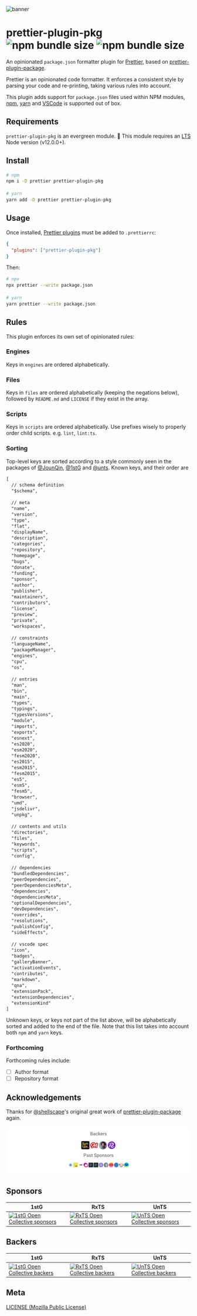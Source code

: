 ![banner](https://raw.githubusercontent.com/un-ts/prettier/master/assets/pkg.svg?sanitize=true)

# prettier-plugin-pkg ![npm bundle size](https://img.shields.io/bundlephobia/min/prettier-plugin-pkg) ![npm bundle size](https://img.shields.io/bundlephobia/minzip/prettier-plugin-pkg)

An opinionated `package.json` formatter plugin for [Prettier](https://prettier.io), based on [prettier-plugin-package][].

Prettier is an opinionated code formatter. It enforces a consistent style by parsing your code and re-printing, taking various rules into account.

This plugin adds support for `package.json` files used within NPM modules, [npm][], [yarn][] and [VSCode][] is supported out of box.

## Requirements

`prettier-plugin-pkg` is an evergreen module. 🌲 This module requires an [LTS](https://github.com/nodejs/Release) Node version (v12.0.0+).

## Install

```sh
# npm
npm i -D prettier prettier-plugin-pkg

# yarn
yarn add -D prettier prettier-plugin-pkg
```

## Usage

Once installed, [Prettier plugins](https://prettier.io/docs/en/plugins.html) must be added to `.prettierrc`:

```json
{
  "plugins": ["prettier-plugin-pkg"]
}
```

Then:

```sh
# npx
npx prettier --write package.json

# yarn
yarn prettier --write package.json
```

## Rules

This plugin enforces its own set of opinionated rules:

### Engines

Keys in `engines` are ordered alphabetically.

### Files

Keys in `files` are ordered alphabetically (keeping the negations below), followed by `README.md` and `LICENSE` if they exist in the array.

### Scripts

Keys in `scripts` are ordered alphabetically. Use prefixes wisely to properly order child scripts. e.g. `lint`, `lint:ts`.

### Sorting

Top-level keys are sorted according to a style commonly seen in the packages of [@JounQin](https://github.com/JounQin), [@1stG](https://github.com/1stG) and [@unts](https://github.com/un-ts). Known keys, and their order are

<!-- prettier-ignore -->
```jsonc
[
  // schema definition
  "$schema",

  // meta
  "name",
  "version",
  "type",
  "flat",
  "displayName",
  "description",
  "categories",
  "repository",
  "homepage",
  "bugs",
  "donate",
  "funding",
  "sponsor",
  "author",
  "publisher",
  "maintainers",
  "contributors",
  "license",
  "preview",
  "private",
  "workspaces",

  // constraints
  "languageName",
  "packageManager",
  "engines",
  "cpu",
  "os",

  // entries
  "man",
  "bin",
  "main",
  "types",
  "typings",
  "typesVersions",
  "module",
  "imports",
  "exports",
  "esnext",
  "es2020",
  "esm2020",
  "fesm2020",
  "es2015",
  "esm2015",
  "fesm2015",
  "es5",
  "esm5",
  "fesm5",
  "browser",
  "umd",
  "jsdelivr",
  "unpkg",

  // contents and utils
  "directories",
  "files",
  "keywords",
  "scripts",
  "config",

  // dependencies
  "bundledDependencies",
  "peerDependencies",
  "peerDependenciesMeta",
  "dependencies",
  "dependenciesMeta",
  "optionalDependencies",
  "devDependencies",
  "overrides",
  "resolutions",
  "publishConfig",
  "sideEffects",

  // vscode spec
  "icon",
  "badges",
  "galleryBanner",
  "activationEvents",
  "contributes",
  "markdown",
  "qna",
  "extensionPack",
  "extensionDependencies",
  "extensionKind"
]
```

Unknown keys, or keys not part of the list above, will be alphabetically sorted and added to the end of the file. Note that this list takes into account both `npm` and `yarn` keys.

### Forthcoming

Forthcoming rules include:

- [ ] Author format
- [ ] Repository format

## Acknowledgements

Thanks for [@shellscape](https://github.com/shellscape)'s original great work of [prettier-plugin-package][] again.

[![Sponsors](https://raw.githubusercontent.com/1stG/static/master/sponsors.svg)](https://github.com/sponsors/JounQin)

## Sponsors

| 1stG                                                                                                                   | RxTS                                                                                                                   | UnTS                                                                                                                   |
| ---------------------------------------------------------------------------------------------------------------------- | ---------------------------------------------------------------------------------------------------------------------- | ---------------------------------------------------------------------------------------------------------------------- |
| [![1stG Open Collective sponsors](https://opencollective.com/1stG/organizations.svg)](https://opencollective.com/1stG) | [![RxTS Open Collective sponsors](https://opencollective.com/rxts/organizations.svg)](https://opencollective.com/rxts) | [![UnTS Open Collective sponsors](https://opencollective.com/unts/organizations.svg)](https://opencollective.com/unts) |

## Backers

| 1stG                                                                                                                | RxTS                                                                                                                | UnTS                                                                                                                |
| ------------------------------------------------------------------------------------------------------------------- | ------------------------------------------------------------------------------------------------------------------- | ------------------------------------------------------------------------------------------------------------------- |
| [![1stG Open Collective backers](https://opencollective.com/1stG/individuals.svg)](https://opencollective.com/1stG) | [![RxTS Open Collective backers](https://opencollective.com/rxts/individuals.svg)](https://opencollective.com/rxts) | [![UnTS Open Collective backers](https://opencollective.com/unts/individuals.svg)](https://opencollective.com/unts) |

## Meta

[LICENSE (Mozilla Public License)](./LICENSE)

[npm]: https://docs.npmjs.com/files/package.json
[prettier-plugin-package]: https://github.com/shellscape/prettier-plugin-package
[yarn]: https://yarnpkg.com/configuration/manifest
[vscode]: https://code.visualstudio.com/api/references/extension-manifest
